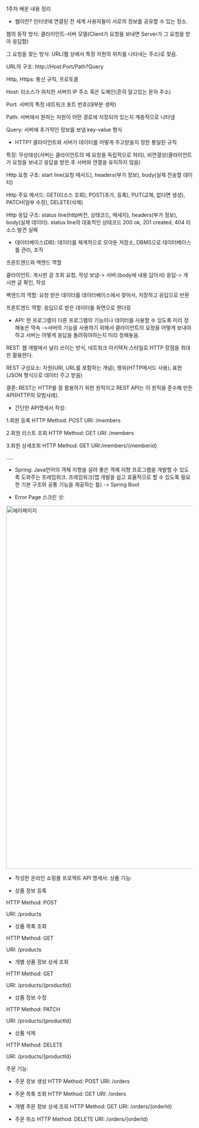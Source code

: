 1주차 배운 내용 정리

 - 웹이란? 인터넷에 연결된 전 세계 사용자들이 서로의 정보를 공유할 수 있는 장소.

웹의 동작 방식: 클라이언트-서버 모델(Client가 요청을 보내면 Server가 그 요청을 받아 응답함)

그 요청을 찾는 방식: URL(웹 상에서 특정 자원의 위치를 나타내는 주소)로 찾음.

URL의 구조: http://Host:Port/Path?Query

Http, Https: 통신 규칙, 프로토콜

Host: 리소스가 위치한 서버의 IP 주소 혹은 도메인(흔히 알고있는 문자 주소)

Port: 서버의 특정 네트워크 포트 번호(대부분 생략)

Path: 서버에서 원하는 자원이 어떤 경로에 저장되어 있는지 계층적으로 나타냄

Query: 서버에 추가적인 정보를 보냄 key-value 형식

 - HTTP? 클라이언트와 서버가 데이터를 어떻게 주고받을지 정한 통일된 규칙

특징: 무상태성(서버는 클라이언트의 매 요청을 독립적으로 처리), 비연결성(클라이언트가 요청을 보내고
응답을 받은 후 서버와 연결을 유지하지 않음)

Http 요청 구조: start line(요청 메서드), headers(부가 정보), body(실제 전송할 데이터)

Http 주요 메서드: GET(리소스 조회), POST(추가, 등록), PUT(교체, 없다면 생성), PATCH(일부 수정), DELETE(삭제)

Http 응답 구조: status line(http버전, 상태코드, 메세지), headers(부가 정보), body(실제 데이터).
status line의 대표적인 상태코드 200 ok, 201 created, 404 리소스 발견 실패

 - 데이터베이스(DB): 데이터를 체계적으로 모아둔 저장소, DBMS으로 데이터베이스를 관리, 조직

프론트엔드와 백엔드 역할

클라이언트: 게시판 글 조회 요청, 작성 보냄-> 서버:(body에 내용 담아서) 응답-> 게시판 글 확인, 작성

벡엔드의 역할: 요청 받은 데이터를 데이터베이스에서 찾아서, 저장하고 응답으로 반환

프론트엔드 역할: 응답으로 받은 데이터를 화면으로 렌더링

 - API: 한 프로그램이 다른 프로그램의 기능이나 데이터를 사용할 수 있도록 미리 정해놓은 약속
->서버의 기능을 사용하기 위해서 클라이언트의 요청을 어떻게 보내야하고 서버는 어떻게 응답을 돌려줘야하는지 미리 정해놓음.

REST: 웹 개발에서 널리 쓰이는 방식, 네트워크 아키텍처 스타일로 HTTP 장점을 최대한 활용한다.

REST 구성요소: 자원(URI, URL를 포함하는 개념), 행위(HTTP메서드 사용), 표현(JSON 형식으로 데이터 주고 받음)

결론: REST는 HTTP를 잘 활용하기 위한 원칙이고 REST API는 이 원칙을 준수해 만든 API(HTTP의 모범사례).

 - 간단한 API명세서 작성:

1.회원 등록
HTTP Method: POST
URI: /members

2.회원 리스트 조회
HTTP Method: GET
URI: /members

3.회원 상세조회
HTTP Method: GET
URI:/members/{memberid}

.....

 - Spring: Java언어의 객체 지향을 살려 좋은 객체 지향 프로그램을 개발할 수 있도록 도와주는 프레임워크. 프레임워크(앱 개발을 쉽고 효율적으로 할 수 있도록 필요한 기본 구조와 공통 기능을 제공하는 틀)
-> Spring Boot

 - Error Page 스크린 샷:
<img width="1920" height="979" alt="에러페이지" src="https://github.com/user-attachments/assets/fb56f9f8-c8ed-40bd-ac17-8df8af7d537d" />

 - 작성한 온라인 쇼핑몰 프로젝트 API 명세서:
상품 기능:

- 상품 정보 등록

HTTP Method: POST

URI: /products

 - 상품 목록 조회

HTTP Method: GET

URI: /products

 - 개별 상품 정보 상세 조회

HTTP Method: GET

URI: /products/{productId}

 - 상품 정보 수정

HTTP Method: PATCH

URI: /products/{productId}

 - 상품 삭제

HTTP Method: DELETE

URI: /products/{productId}

주문 기능:

 - 주문 정보 생성
HTTP Method: POST
URI: /orders

 - 주문 목록 조회
HTTP Method: GET
URI: /orders

 - 개별 주문 정보 상세 조회
HTTP Method: GET
URI: /orders/{orderId}

 - 주문 취소
HTTP Method: DELETE
URI: /orders/{orderId}

